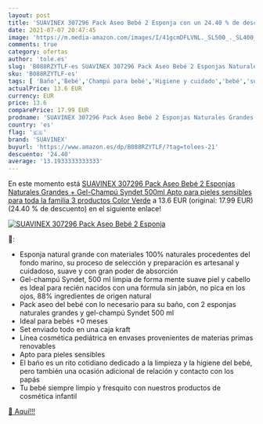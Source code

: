 ```yaml
---
layout: post
title: 'SUAVINEX 307296 Pack Aseo Bebé 2 Esponja con un 24.40 % de descuento'
date: 2021-07-07 20:47:45
image: 'https://m.media-amazon.com/images/I/41gcmDFLVNL._SL500_._SL400_.jpg'
comments: true
category: ofertas
author: 'tole.es'
slug: 'B088RZYTLF-es SUAVINEX 307296 Pack Aseo Bebé 2 Esponjas Naturales...'
sku: 'B088RZYTLF-es'
tags: [ 'Baño','Bebé','Champú para bebé','Higiene y cuidado','bebé','suavinex', ]
actualPrice: 13.6 EUR
currency: EUR
price: 13.6
comparePrice: 17.99 EUR
prodname: 'SUAVINEX 307296 Pack Aseo Bebé 2 Esponjas Naturales Grandes + Gel-Champú Syndet 500ml  Apto para pieles sensibles  para toda la familia  3 productos  Color Verde'
country: 'es'
flag: '🇪🇸'
brand: 'SUAVINEX'
buyurl: 'https://www.amazon.es/dp/B088RZYTLF/?tag=tolees-21'
descuento: '24.40'
average: '13.1933333333333'
---
```


En este momento está [SUAVINEX 307296 Pack Aseo Bebé 2 Esponjas Naturales Grandes + Gel-Champú Syndet 500ml  Apto para pieles sensibles  para toda la familia  3 productos  Color Verde](https://www.amazon.es/dp/B088RZYTLF/?tag=tolees-21) a 13.6 EUR (original: 17.99 EUR) (24.40 %  de descuento) en el siguiente enlace!

[![SUAVINEX 307296 Pack Aseo Bebé 2 Esponja](https://m.media-amazon.com/images/I/41gcmDFLVNL._SL500_._SL400_.jpg)](https://www.amazon.es/dp/B088RZYTLF/?tag=tolees-21)

🔎:

- Esponja natural grande con materiales 100% naturales procedentes del fondo marino, su proceso de selección y preparación es artesanal y cuidadoso, suave y con gran poder de absorción
- Gel-champú Syndet, 500 ml limpia de forma mente suave piel y cabello es Ideal para recién nacidos con una fórmula sin jabón, no pica en los ojos, 88% ingredientes de origen natural
- Pack aseo del bebé con lo necesario para su baño, con 2 esponjas naturales grandes y gel-champú Syndet 500 ml
- Ideal para bebés +0 meses
- Set enviado todo en una caja kraft
- Línea cosmética pediátrica en envases provenientes de materias primas renovables
- Apto para pieles sensibles
- El baño es un rito cotidiano dedicado a la limpieza y la higiene del bebé, pero también una ocasión adicional de relación y contacto con los papás
- Tu bebé siempre limpio y fresquito con nuestros productos de cosmética infantil

[🛒 Aquí!!!](https://www.amazon.es/dp/B088RZYTLF/?tag=tolees-21)
